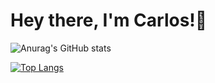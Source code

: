# Hey there, I'm Carlos!👋

![Anurag's GitHub stats](https://github-readme-stats.vercel.app/api?username=hellowebscc&show_icons=true&theme=radical)

[![Top Langs](https://github-readme-stats.vercel.app/api/top-langs/?username=hellowebscc&layout=compact)](https://github.com/anuraghazra/github-readme-stats)
